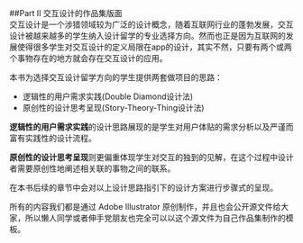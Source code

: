##Part II 交互设计的作品集版面  
交互设计是一个涉猎领域较为广泛的设计概念，随着互联网行业的蓬勃发展，交互设计被越来越多的学生纳入设计留学的专业选择方向。然而也正是因为互联网的发展使得很多学生对交互设计的定义局限在app的设计，其实不然，只要有两个或两个事物存在的地方就会存在交互设计的应用。

本书为选择交互设计留学方向的学生提供两套做项目的思路：

* 逻辑性的用户需求实践(Double Diamond设计法)
* 原创性的设计思考呈现(Story-Theory-Thing设计法)

**逻辑性的用户需求实践**的设计思路展现的是学生对用户体贴的需求分析以及严谨而富有实践性的设计流程。

**原创性的设计思考呈现**则更偏重体现学生对交互的独到的见解，在这个过程中设计者需要原创性地阐述相关联的事物之间的联系。

在本书后续的章节中会对以上设计思路指引下的设计方案进行步骤式的呈现。

所有的内容我们都是通过 Adobe Illustrator 原创制作，并且也会公开源文件给大家，所以懒人同学或者伸手党朋友也完全可以以这个源文件为自己作品集制作的模板。
